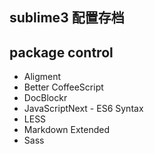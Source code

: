 ## sublime3 配置存档

## package control

+ Aligment
+ Better CoffeeScript
+ DocBlockr
+ JavaScriptNext - ES6 Syntax
+ LESS
+ Markdown Extended
+ Sass
